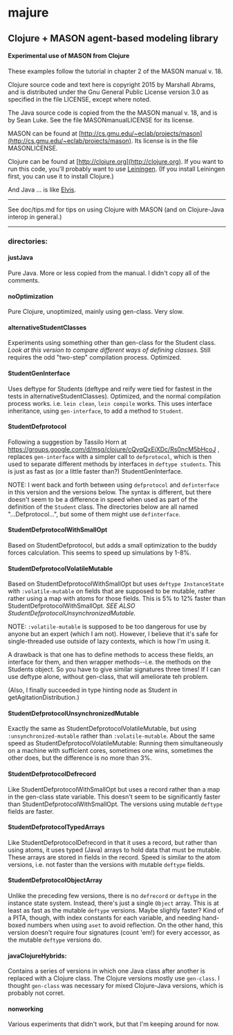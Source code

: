 majure
====

## Clojure + MASON agent-based modeling library

#### Experimental use of MASON from Clojure

These examples follow the tutorial in chapter 2 of the MASON manual v.
18.

Clojure source code and text here is copyright 2015 by Marshall Abrams,
and is distributed under the Gnu General Public License version 3.0 as
specified in the file LICENSE, except where noted.  

The Java source code is copied from the the MASON manual v. 18, and is
by Sean Luke.  See the file MASONmanualLICENSE for its license.

MASON can be found at
[http://cs.gmu.edu/~eclab/projects/mason](http://cs.gmu.edu/~eclab/projects/mason).
Its license is in the file MASONLICENSE.

Clojure can be found at [http://clojure.org](http://clojure.org).  If
you want to run this code, you'll probably want to use
[Leiningen](http://leiningen.org).  (If you install Leiningen first, you
can use it to install Clojure.)

And Java ... is like [Elvis](http://www.mojonixon.com/lyrics/elvisiseverywhere.html).

--------------------------------------------

See doc/tips.md for tips on using Clojure with MASON (and on
Clojure-Java interop in general.)

--------------------------------------------

### directories:

#### justJava

Pure Java.  More or less copied from the manual.  I didn't copy all of the comments.

#### noOptimization

Pure Clojure, unoptimized, mainly using gen-class.  Very slow.

#### alternativeStudentClasses

Experiments using something other than gen-class for the Student class.
*Look at this version to compare different ways of defining classes.*
Still requires the odd "two-step" compilation process.  Optimized.

#### StudentGenInterface

Uses deftype for Students (deftype and reify were tied for fastest in
the tests in alternativeStudentClasses).  Optimized, and the normal
compilation process works.  i.e. `lein clean`, `lein compile` works.
This uses interface inheritance, using `gen-interface`, to add a method
to `Student`.

#### StudentDefprotocol

Following a suggestion by Tassilo Horn at
https://groups.google.com/d/msg/clojure/cQyqQxEjXDc/Rs0ncM5bHcoJ ,
replaces `gen-interface` with a simpler call to `defprotocol`, which is
then used to separate different methods by interfaces in `deftype
students`.  This is just as fast as (or a little faster than?)
StudentGenInterface.

NOTE: I went back and forth between using `defprotocol` and
`definterface` in this version and the versions below.  The syntax is
different, but there doesn't seem to be a difference in speed when used
as part of the definition of the `Student` class.  The directories below
are all named "...Defprotocol...", but some of them might use
`definterface`.

#### StudentDefprotocolWithSmallOpt

Based on StudentDefprotocol, but adds a small optimization to the
buddy forces calculation.  This seems to speed up simulations by 1-8%.

#### StudentDefprotocolVolatileMutable

Based on StudentDefprotocolWithSmallOpt but uses `deftype
InstanceState` with `:volatile-mutable` on fields that are supposed to
be mutable, rather rather using a map with atoms for those fields.  This
is 5% to 12% faster than StudentDefprotocolWithSmallOpt.
*SEE ALSO StudentDefprotocolUnsynchronizedMutable.*

NOTE: `:volatile-mutable` is supposed to be too dangerous for use by
anyone but an expert (which I am not).  However, I believe that it's
safe for single-threaded use outside of lazy contexts, which is how
I'm using it.

A drawback is that one has to define methods to access these fields, an
interface for them, and then wrapper methods--i.e. the methods on the
Students object.  So you have to give similar signatures three times!
If I can use deftype alone, without gen-class, that will ameliorate teh
problem.

(Also, I finally succeeded in type hinting node as Student in
getAgitationDistribution.)

#### StudentDefprotocolUnsynchronizedMutable

Exactly the same as StudentDefprotocolVolatileMutable, but using
`:unsynchronized-mutable` rather than `:volatile-mutable`.  About the
same speed as StudentDefprotocolVolatileMutable: Running them
simultaneously on a machine with sufficient cores, sometimes one wins,
sometimes the other does, but the difference is no more than 3%.

#### StudentDefprotocolDefrecord

Like StudentDefprotocolWithSmallOpt but uses a record rather than
a map in the gen-class state variable.  This doesn't seem to be
significantly faster than StudentDefprotocolWithSmallOpt.  The
versions using mutable `deftype` fields are faster.

#### StudentDefprotocolTypedArrays

Like StudentDefprotocolDefrecord in that it uses a record, but
rather than using atoms, it uses typed (Java) arrays to hold data that
must be mutable.  These arrays are stored in fields in the record.
Speed is similar to the atom versions, i.e. not faster than the versions
with mutable `deftype` fields.

#### StudentDefprotocolObjectArray

Unlike the preceding few versions, there is no `defrecord` or `deftype`
in the instance state system.  Instead, there's just a single `Object`
array.  This is at least as fast as the mutable `deftype` versions.
Maybe slightly faster?  Kind of a PITA, though, with index constants for
each variable, and needing hand-boxed numbers when using `aset` to avoid
reflection.  On the other hand, this version doesn't require four
signatures (count 'em!) for every accessor, as the mutable `deftype`
versions do.

#### javaClojureHybrids:

Contains a series of versions in which one Java class after another is replaced
with a Clojure class.  The Clojure versions mostly use `gen-class`.  I thought
`gen-class` was necessary for mixed Clojure-Java versions, which is probably not corret.

#### nonworking

Various experiments that didn't work, but that I'm keeping around for now.
